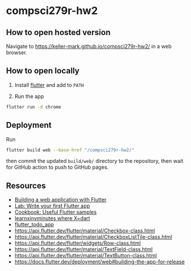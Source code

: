 # compsci279r-hw2

## How to open hosted version

Navigate to https://keller-mark.github.io/compsci279r-hw2/ in a web browser.

## How to open locally

1. Install [flutter](https://docs.flutter.dev/get-started/install) and add to `PATH`

2. Run the app

```sh
flutter run -d chrome
```

## Deployment

Run

```sh
flutter build web --base-href "/compsci279r-hw2/"
```

then commit the updated `build/web/` directory to the repository, then wait for GitHub action to push to GitHub pages.

## Resources

- [Building a web application with Flutter](https://docs.flutter.dev/get-started/web)
- [Lab: Write your first Flutter app](https://docs.flutter.dev/get-started/codelab)
- [Cookbook: Useful Flutter samples](https://docs.flutter.dev/cookbook)
- [learnxinyminutes where X=dart](https://learnxinyminutes.com/docs/dart/)
- [flutter_todo_app](https://github.com/AgweBryan/flutter_todo_app)
- https://api.flutter.dev/flutter/material/Checkbox-class.html
- https://api.flutter.dev/flutter/material/CheckboxListTile-class.html
- https://api.flutter.dev/flutter/widgets/Row-class.html
- https://api.flutter.dev/flutter/material/TextField-class.html
- https://api.flutter.dev/flutter/material/TextButton-class.html
- https://docs.flutter.dev/deployment/web#building-the-app-for-release